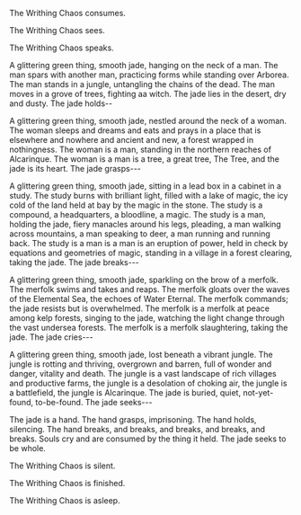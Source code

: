 The Writhing Chaos consumes.

The Writhing Chaos sees.

The Writhing Chaos speaks.

A glittering green thing, smooth jade, hanging on the neck of a man. The man spars with another man, practicing forms while standing over Arborea. The man stands in a jungle, untangling the chains of the dead. The man moves in a grove of trees, fighting aa witch. The jade lies in the desert, dry and dusty. The jade holds--

A glittering green thing, smooth jade, nestled around the neck of a woman. The woman sleeps and dreams and eats and prays in a place that is elsewhere and nowhere and ancient and new, a forest wrapped in nothingness. The woman is a man, standing in the northern reaches of Alcarinque. The woman is a man is a tree, a great tree, The Tree, and the jade is its heart. The jade grasps---

A glittering green thing, smooth jade, sitting in a lead box in a cabinet in a study. The study burns with brilliant light, filled with a lake of magic, the icy cold of the land held at bay by the magic in the stone. The study is a compound, a headquarters, a bloodline, a magic. The study is a man, holding the jade, fiery manacles around his legs, pleading, a man walking across mountains, a man speaking to deer, a man running and running back. The study is a man is a man is an eruption of power, held in check by equations and geometries of magic, standing in a village in a forest clearing, taking the jade. The jade breaks---

A glittering green thing, smooth jade, sparkling on the brow of a merfolk. The merfolk swims and takes and reaps. The merfolk gloats over the waves of the Elemental Sea, the echoes of Water Eternal. The merfolk commands; the jade resists but is overwhelmed. The merfolk is a merfolk at peace among kelp forests, singing to the jade, watching the light change through the vast undersea forests. The merfolk is a merfolk slaughtering, taking the jade. The jade cries---

A glittering green thing, smooth jade, lost beneath a vibrant jungle. The jungle is rotting and thriving, overgrown and barren, full of wonder and danger, vitality and death. The jungle is a vast landscape of rich villages and productive farms, the jungle is a desolation of choking air, the jungle is a battlefield, the jungle is Alcarinque. The jade is buried, quiet, not-yet-found, to-be-found. The jade seeks---

The jade is a hand. The hand grasps, imprisoning. The hand holds, silencing. The hand breaks, and breaks, and breaks, and breaks, and breaks. Souls cry and are consumed by the thing it held. The jade seeks to be whole. 

The Writhing Chaos is silent. 

The Writhing Chaos is finished. 

The Writhing Chaos is asleep. 